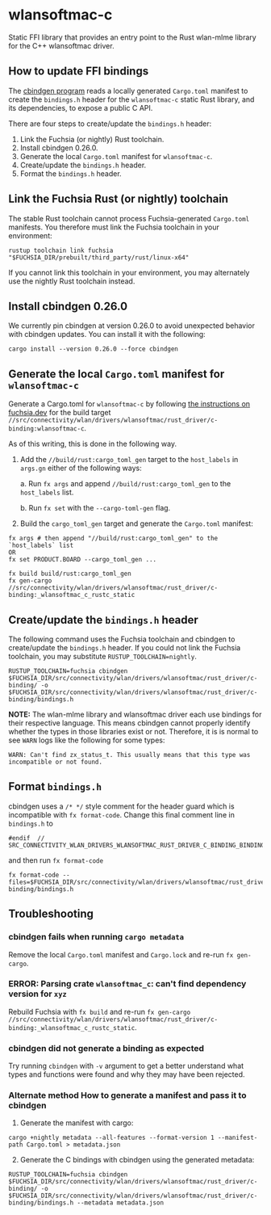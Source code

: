 # wlansoftmac-c

Static FFI library that provides an entry point to the Rust wlan-mlme
library for the C++ wlansoftmac driver.

## How to update FFI bindings

The [cbindgen program](https://github.com/mozilla/cbindgen) reads a
locally generated `Cargo.toml` manifest to create the `bindings.h` header
for the `wlansoftmac-c` static Rust library, and its dependencies, to
expose a public C API.

There are four steps to create/update the `bindings.h` header:

1. Link the Fuchsia (or nightly) Rust toolchain.
1. Install cbindgen 0.26.0.
1. Generate the local `Cargo.toml` manifest for `wlansoftmac-c`.
1. Create/update the `bindings.h` header.
1. Format the `bindings.h` header.

## Link the Fuchsia Rust (or nightly) toolchain

The stable Rust toolchain cannot process Fuchsia-generated
`Cargo.toml` manifests. You therefore must link the Fuchsia toolchain in
your environment:

```
rustup toolchain link fuchsia "$FUCHSIA_DIR/prebuilt/third_party/rust/linux-x64"
```

If you cannot link this toolchain in your environment, you may
alternately use the nightly Rust toolchain instead.

## Install cbindgen 0.26.0

We currently pin cbindgen at version 0.26.0 to avoid unexpected
behavior with cbindgen updates. You can install it with the following:

```
cargo install --version 0.26.0 --force cbindgen
```

## Generate the local `Cargo.toml` manifest for `wlansoftmac-c`

Generate a Cargo.toml for `wlansoftmac-c` by following [the instructions on
fuchsia.dev](https://fuchsia.dev/fuchsia-src/development/languages/rust/cargo)
for the build target
`//src/connectivity/wlan/drivers/wlansoftmac/rust_driver/c-binding:wlansoftmac-c`.

As of this writing, this is done in the following way.

1. Add the `//build/rust:cargo_toml_gen` target to the `host_labels`
   in `args.gn` either of the following ways:

   a. Run `fx args` and append `//build/rust:cargo_toml_gen` to the
      `host_labels` list.

   b. Run `fx set` with the `--cargo-toml-gen` flag.

2. Build the `cargo_toml_gen` target and generate the `Cargo.toml`
   manifest:

```
fx args # then append "//build/rust:cargo_toml_gen" to the `host_labels` list
OR
fx set PRODUCT.BOARD --cargo_toml_gen ...

fx build build/rust:cargo_toml_gen
fx gen-cargo //src/connectivity/wlan/drivers/wlansoftmac/rust_driver/c-binding:_wlansoftmac_c_rustc_static
```

## Create/update the `bindings.h` header

The following command uses the Fuchsia toolchain and cbindgen to
create/update the `bindings.h` header. If you could not link the
Fuchsia toolchain, you may substitute `RUSTUP_TOOLCHAIN=nightly`.

```
RUSTUP_TOOLCHAIN=fuchsia cbindgen $FUCHSIA_DIR/src/connectivity/wlan/drivers/wlansoftmac/rust_driver/c-binding/ -o $FUCHSIA_DIR/src/connectivity/wlan/drivers/wlansoftmac/rust_driver/c-binding/bindings.h
```

**NOTE:** The wlan-mlme library and wlansoftmac driver each use
bindings for their respective language. This means cbindgen
cannot properly identify whether the types in those libraries exist
or not. Therefore, it is is normal to see `WARN` logs like the
following for some types:

```
WARN: Can't find zx_status_t. This usually means that this type was incompatible or not found.
```

## Format `bindings.h`

cbindgen uses a `/* */` style comment for the header guard which is
incompatible with `fx format-code`. Change this final comment line in
`bindings.h` to

```
#endif  // SRC_CONNECTIVITY_WLAN_DRIVERS_WLANSOFTMAC_RUST_DRIVER_C_BINDING_BINDINGS_H_
```

and then run `fx format-code`

```
fx format-code --files=$FUCHSIA_DIR/src/connectivity/wlan/drivers/wlansoftmac/rust_driver/c-binding/bindings.h
```

## Troubleshooting

### cbindgen fails when running `cargo metadata`

Remove the local `Cargo.toml` manifest and `Cargo.lock` and re-run `fx gen-cargo`.

### ERROR: Parsing crate `wlansoftmac_c`: can't find dependency version for `xyz`

Rebuild Fuchsia with `fx build` and re-run `fx gen-cargo //src/connectivity/wlan/drivers/wlansoftmac/rust_driver/c-binding:_wlansoftmac_c_rustc_static`.

### cbindgen did not generate a binding as expected

Try running `cbindgen` with `-v` argument to get a better understand
what types and functions were found and why they may have been rejected.

### Alternate method How to generate a manifest and pass it to cbindgen

1. Generate the manifest with cargo:

```
cargo +nightly metadata --all-features --format-version 1 --manifest-path Cargo.toml > metadata.json
```

2. Generate the C bindings with cbindgen using the generated metadata:

```
RUSTUP_TOOLCHAIN=fuchsia cbindgen $FUCHSIA_DIR/src/connectivity/wlan/drivers/wlansoftmac/rust_driver/c-binding/ -o $FUCHSIA_DIR/src/connectivity/wlan/drivers/wlansoftmac/rust_driver/c-binding/bindings.h --metadata metadata.json
```
